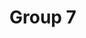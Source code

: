 # Group 7
<!DOCTYPE html PUBLIC "-//W3C//DTD HTML 4.01//EN" "http://www.w3.org/TR/html4/strict.dtd">
<html>
<head>
<title>Main Page</title>
</head>
<frameset cols="20%,80%"> 
	<frame src="Menu.html" name="frame1"> 
	<frame src="Main.html" name="frame2"> 
</frameset>
</html>
